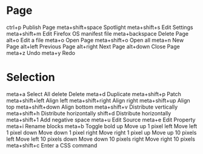 Page
=====

ctrl+p Publish Page
meta+shift+space Spotlight
meta+shift+s Edit Settings
meta+shift+m Edit Firefox OS manifest file
meta+backspace Delete Page
alt+o Edit a file
meta+o Open Page
meta+shift+o Open all
meta+n New Page
alt+left Previous Page
alt+right Next Page
alt+down Close Page
meta+z Undo
meta+y Redo

Selection
=========
meta+a Select All
delete Delete
meta+d Duplicate
meta+shift+p Patch
meta+shift+left Align left
meta+shift+right Align right
meta+shift+up Align top
meta+shift+down Align bottom
meta+shift+v Distribute vertically
meta+shift+h Distribute horizontally
shift+d Distribute horizontally
meta+shift+1 Add negative space
meta+u Edit Source
meta+e Edit Property
meta+i Rename blocks
meta+b Toggle bold
up Move up 1 pixel
left Move left 1 pixel
down Move down 1 pixel
right Move right 1 pixel
up Move up 10 pixels
left Move left 10 pixels
down Move down 10 pixels
right Move right 10 pixels
meta+shift+c Enter a CSS command
